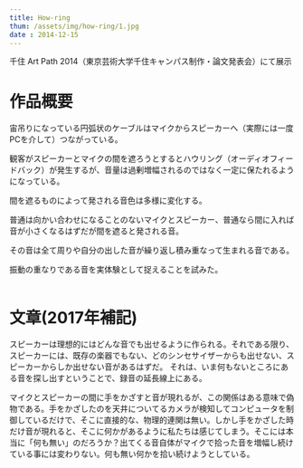 ```yaml
---
title: How-ring
thum: /assets/img/how-ring/1.jpg
date : 2014-12-15
---
```


千住 Art Path 2014（東京芸術大学千住キャンパス制作・論文発表会）にて展示

# 作品概要

宙吊りになっている円弧状のケーブルはマイクからスピーカーへ（実際には一度PCを介して）つながっている。

観客がスピーカーとマイクの間を遮ろうとするとハウリング（オーディオフィードバック）が発生するが、音量は過剰増幅されるのではなく一定に保たれるようになっている。

間を遮るものによって発される音色は多様に変化する。

普通は向かい合わせになることのないマイクとスピーカー、普通なら間に入れば音が小さくなるはずだが間を遮ると発される音。

その音は全て周りや自分の出した音が繰り返し積み重なって生まれる音である。

振動の重なりである音を実体験として捉えることを試みた。


<a href="/assets/img/how-ring/2.jpg"><img src="/assets/img/how-ring/2.jpg" alt=""></a>

# 文章(2017年補記)

スピーカーは理想的にはどんな音でも出せるように作られる。それである限り、スピーカーには、既存の楽器でもない、どのシンセサイザーからも出せない、スピーカーからしか出せない音があるはずだ。
それは、いま何もないところにある音を探し出すということで、録音の延長線上にある。

マイクとスピーカーの間に手をかざすと音が現れるが、この関係はある意味で偽物である。手をかざしたのを天井についてるカメラが検知してコンピュータを制御しているだけで、そこに直接的な、物理的連関は無い。しかし手をかざした時だけ音が現れると、そこに何かがあるように私たちは感じてしまう。そこには本当に「何も無い」のだろうか？出てくる音自体がマイクで拾った音を増幅し続けている事には変わりない。何も無い何かを拾い続けようとしている。


<a href="/assets/img/how-ring/3.jpg"><img src="/assets/img/how-ring/3.jpg" alt=""></a>
<a href="/assets/img/how-ring/4.jpg"><img src="/assets/img/how-ring/4.jpg" alt=""></a>
